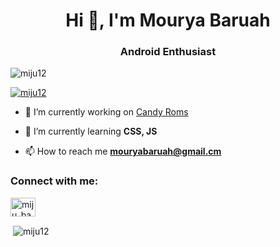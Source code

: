 <h1 align="center">Hi 👋, I'm Mourya Baruah</h1>
<h3 align="center">Android Enthusiast</h3>

<p align="left"> <img src="https://komarev.com/ghpvc/?username=miju12&label=Profile%20views&color=0e75b6&style=flat" alt="miju12" /> </p>

<p align="left"> <a href="https://github.com/ryo-ma/github-profile-trophy"><img src="https://github-profile-trophy.vercel.app/?username=miju12" alt="miju12" /></a> </p>

- 🔭 I’m currently working on [Candy Roms](https://github.com/candyroms)

- 🌱 I’m currently learning **CSS, JS**

- 📫 How to reach me **mouryabaruah@gmail.cm**

<h3 align="left">Connect with me:</h3>
<p align="left">
<a href="https://instagram.com/miju_baruah" target="blank"><img align="center" src="https://raw.githubusercontent.com/rahuldkjain/github-profile-readme-generator/neutral-icons/src/images/icons/Social/instagram.svg" alt="miju_baruah" height="30" width="40" /></a>
</p>

<p>&nbsp;<img align="center" src="https://github-readme-stats.vercel.app/api?username=miju12&show_icons=true&locale=en" alt="miju12" /></p>


